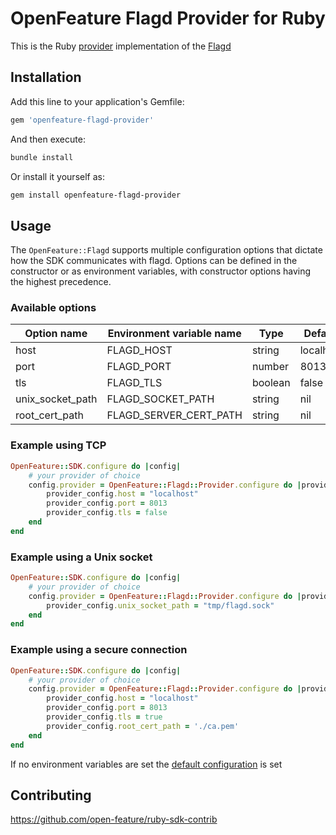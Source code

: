 # OpenFeature Flagd Provider for Ruby

This is the Ruby [provider](https://openfeature.dev/docs/specification/sections/providers) implementation of the [Flagd](https://flagd.dev/)

## Installation

Add this line to your application's Gemfile:

```ruby
gem 'openfeature-flagd-provider'
```

And then execute:

```sh
bundle install
```

Or install it yourself as:

```sh
gem install openfeature-flagd-provider
```

## Usage

The `OpenFeature::Flagd` supports multiple configuration options that dictate how the SDK communicates with flagd.
Options can be defined in the constructor or as environment variables, with constructor options having the highest precedence.

### Available options

| Option name       | Environment variable name | Type    | Default   |
| -----------       | ------------------------- | ------- | --------- |
| host              | FLAGD_HOST                | string  | localhost |
| port              | FLAGD_PORT                | number  | 8013      |
| tls               | FLAGD_TLS                 | boolean | false     |
| unix_socket_path  | FLAGD_SOCKET_PATH         | string  | nil       |
| root_cert_path    | FLAGD_SERVER_CERT_PATH    | string  | nil       |

### Example using TCP

```ruby
OpenFeature::SDK.configure do |config|
    # your provider of choice
    config.provider = OpenFeature::Flagd::Provider.configure do |provider_config|
        provider_config.host = "localhost"
        provider_config.port = 8013
        provider_config.tls = false
    end
end
```

### Example using a Unix socket

```ruby
OpenFeature::SDK.configure do |config|
    # your provider of choice
    config.provider = OpenFeature::Flagd::Provider.configure do |provider_config|
        provider_config.unix_socket_path = "tmp/flagd.sock"
    end
end
```


### Example using a secure connection

```ruby
OpenFeature::SDK.configure do |config|
    # your provider of choice
    config.provider = OpenFeature::Flagd::Provider.configure do |provider_config|
        provider_config.host = "localhost"
        provider_config.port = 8013
        provider_config.tls = true
        provider_config.root_cert_path = './ca.pem'
    end
end
```

If no environment variables are set the [default configuration](./lib/openfeature/flagd/provider/configuration.rb) is set

## Contributing

https://github.com/open-feature/ruby-sdk-contrib
